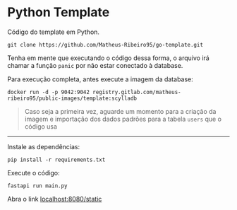 # Python Template

Código do template em Python.

    git clone https://github.com/Matheus-Ribeiro95/go-template.git

Tenha em mente que executando o código dessa forma, o arquivo irá chamar a função `panic`  por não estar conectado à database.

Para execução completa, antes execute a imagem da database:

    docker run -d -p 9042:9042 registry.gitlab.com/matheus-ribeiro95/public-images/template:scylladb

> Caso seja a primeira vez, aguarde um momento para a criação da imagem e importação dos dados padrões para a tabela `users` que o código usa

---

Instale as dependências:

    pip install -r requirements.txt

Execute o código:

    fastapi run main.py

Abra o link [localhost:8080/static](http://localhost:8000/static/index.html)
